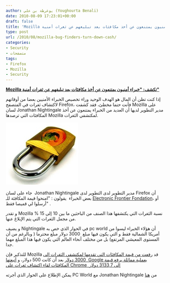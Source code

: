 ```yaml
---
author: يوغرطة بن علي (Youghourta Benali)
date: 2010-08-09 17:23:01+00:00
draft: false
title: 'Mozilla تكشف: "خبراء أمنيون يمتنعون عن أخذ مكافئات بعد تبليغهم عن ثغرات أمنية"  '
type: post
url: /2010/08/mozilla-bug-finders-turn-down-cash/
categories:
- Security
- متصفحات
tags:
- Firefox
- Mozilla
- Security
---
```


**[Mozilla تكشف: "خبراء أمنيون يمتنعون عن أخذ مكافئات بعد تبليغهم عن ثغرات أمنية"](https://www.it-scoop.com/2010/08/mozilla-bug-finders-turn-down-cash)**


إذا كنت تظن أن المال هو الهدف الوحيد وراء تخصيص الخبراء الأمنيين بعضا من أوقاتهم لاكتشاف ثغرات في المتصفح Firefox، فأنت حتما مخطئ، فقد كشفت Mozilla على لسان Jonathan Nightingale مدير التطوير لديها أن العديد من الخبراء يمتنعون عن أخذ المكافئات التي ترصدها Mozilla لمكتشفي الثغرات.


[![](firefox_padlock_400-e1281374554368.jpg)
](https://www.it-scoop.com/2010/08/mozilla-bug-finders-turn-down-cash)


جاء على لسان  Jonathan Nightingale مدير التطوير لدى التطوير لدى Firefox أن بعض الخبراء  يقولون : "امنحوا قيمة المكافئة للـ [Electronic Frontier Fondation](http://www.eff.org/)، أو أرسلوا لي قميصا فقط" .

و تقدر Mozilla نسبة الثغرات التي يكتشفها هذا الصنف من الباحثين ما بين 10 إلى 15 % من مجمل الثغرات التي يتم الإبلاغ عنها.

و يضيف Nightingale في الحوار الذي خص به pc world أن هؤلاء الخبراء ليسوا من أمريكا الشمالية فقط و التي يكون فيها مبلغ  3000 دولار مبلغ محترما ( وبالرغم من أن المستوى المعيشي المرتفع) بل من مختلف أنحاء العالم التي يكون فيها هذا المبلغ مهما جدا.

للتذكير فإن Mozilla قد [رفعت من قيمة المكافئات التي تقدمها لمكتشفي الثغرات إلى 3000 دولار](https://www.it-scoop.com/2010/07/Mozilla-increases-bounty-security-bug/) بعد أن كانت 500 دولار، و [أتبعتها  Google بعملية مماثلة برفع قيمة المكافئات لقاء اكتشاف ثغرات على Chrome  إلى 3133,7 دولار](https://www.it-scoop.com/2010/07/google-bumps-maximum-chrome-bug-reward-3133-7-dollars/)

يمكن الإطلاع على الحوار الذي أجرته PC World مع Jonathan Nightingale من [هنا](http://www.pcworld.idg.com.au/article/356043/more_than_1_10_mozilla_bug_finders_turn_down_cash/)

